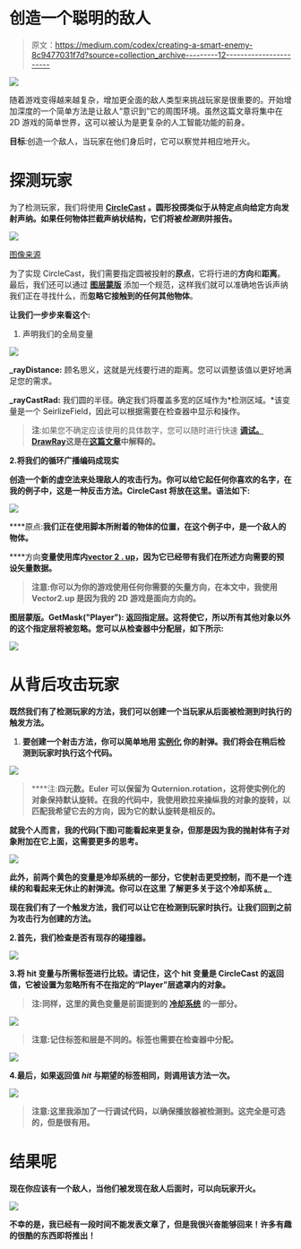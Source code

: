 # 创造一个聪明的敌人

> 原文：<https://medium.com/codex/creating-a-smart-enemy-8c9477031f7d?source=collection_archive---------12----------------------->

![](img/d03b309392ca8d5178a8cc40a6a54d3e.png)

随着游戏变得越来越复杂，增加更全面的敌人类型来挑战玩家是很重要的。开始增加深度的一个简单方法是让敌人“意识到”它的周围环境。虽然这篇文章将集中在 2D 游戏的简单世界，这可以被认为是更复杂的人工智能功能的前身。

**目标**:创造一个敌人，当玩家在他们身后时，它可以察觉并相应地开火。

# **探测玩家**

为了检测玩家，我们将使用 [**CircleCast**](https://docs.unity3d.com/ScriptReference/Physics2D.CircleCast.html) **。圆形投掷类似于从特定点向给定方向发射声纳。如果任何物体拦截声纳状结构，它们将被*检测到*并报告。**

![](img/c7c97b9b3592a07ec6ed2c93264e15c3.png)

[图像来源](https://www.researchgate.net/figure/Passive-and-active-SONAR-for-submarine-detection-Passive-the-submarine-on-the-right_fig12_302546326)

为了实现 CircleCast，我们需要指定圆被投射的**原点**，它将行进的**方向**和**距离**。最后，我们还可以通过 [**图层蒙版**](https://docs.unity3d.com/ScriptReference/LayerMask.html) 添加一个规范，这样我们就可以准确地告诉声纳我们正在寻找什么，而**忽略它接触到的任何其他物体**。

**让我们一步步来看这个:**

1.  声明我们的全局变量

![](img/2aa364f4c5fadfc1b554ebc0e25312df.png)

**_rayDistance:** 顾名思义，这就是光线要行进的距离。您可以调整该值以更好地满足您的需求。

**_rayCastRad:** 我们圆的半径。确定我们将覆盖多宽的区域作为*检测区域。*该变量是一个 SeirlizeField，因此可以根据需要在检查器中显示和操作。

> **注**:如果您不确定应该使用的具体数字，您可以随时进行快速 [**调试。DrawRay**](https://docs.unity3d.com/ScriptReference/Debug.DrawRay.html)**这是在[这篇文章](https://levelup.gitconnected.com/how-to-detect-object-positions-using-raycast-in-unity-77d6cbd50006?source=user_profile---------1-------------------------------&gi=19f899645f7b)中解释的。**

**2.**将我们的循环广播编码成现实****

**创造一个新的虚空法来处理敌人的攻击行为。你可以给它起任何你喜欢的名字，在我的例子中，这是一种反击方法。CircleCast 将放在这里。语法如下:**

**![](img/fbc5e34a91e62b82be852477db7da936.png)**

****原点:**我们正在使用脚本所附着的物体的位置，在这个例子中，是一个敌人的物体。**

****方向**变量使用库内[vector 2 . up](https://docs.unity3d.com/ScriptReference/Vector2.html)，因为它已经带有我们在所述方向需要的预设矢量数据。**

> ****注意**:你可以为你的游戏使用任何你需要的矢量方向，在本文中，我使用 Vector2.up 是因为我的 2D 游戏是面向方向的。**

****图层蒙版。GetMask("Player"):** 返回指定层。这将使它，所以所有其他对象以外的这个指定层将被忽略。您可以从检查器中分配层，如下所示:**

**![](img/064f19ea9e8100999f3aefc1219963d2.png)**

# **从背后攻击玩家**

**既然我们有了检测玩家的方法，我们可以创建一个当玩家从后面被检测到时执行的触发方法。**

1.  **要创建一个射击方法，你可以简单地用 [**实例化**](https://docs.unity3d.com/ScriptReference/Object.Instantiate.html) 你的射弹。我们将会在稍后检测到玩家时执行这个代码。**

**![](img/bb2c64f3dd3bda4851839de946093d68.png)**

> ****注:**四元数。Euler 可以保留为 Quternion.rotation，这将使实例化的对象保持默认旋转。在我的代码中，我使用欧拉来操纵我的对象的旋转，以匹配我希望它去的方向，因为它的默认旋转是相反的。**

**就我个人而言，我的代码(下图)可能看起来更复杂，但那是因为我的抛射体有子对象附加在它上面，这需要更多的思考。**

**![](img/7ee46d51647f2b802dbf3a6edfe3a6f0.png)**

**此外，前两个黄色的变量是冷却系统的一部分，它使射击更受控制，而不是一个连续的和看起来无休止的射弹流。你可以在这里 **了解更多关于这个冷却系统 [**。**](https://dennisse-pd.medium.com/how-to-create-a-cooldown-system-in-unity-4156f3a842ae)****

**现在我们有了一个触发方法，我们可以让它在检测到玩家时执行。让我们回到之前为攻击行为创建的方法。**

**2.首先，我们检查是否有现存的碰撞器。**

**![](img/586833d326c982f8839cfafe4a0d5d83.png)**

**3.将 **hit** 变量与所需标签进行比较。请记住，这个 hit 变量是 CircleCast 的返回值，它被设置为忽略所有不在指定的“Player”层遮罩内的对象。**

> ****注**:同样，这里的黄色变量是前面提到的 [**冷却系统**](https://dennisse-pd.medium.com/how-to-create-a-cooldown-system-in-unity-4156f3a842ae) 的一部分。**

**![](img/b58fe93ab3d241e41c5507a653b66bf4.png)**

> ****注意**:记住标签和层是不同的。标签也需要在检查器中分配。**

**![](img/e128e16930b4f02ba1b5c7935228f196.png)**

**4.最后，如果返回值 ***hit*** 与期望的标签相同，则调用该方法一次。**

**![](img/6b53d5b67057c4a02d04f51e08cb47dc.png)**

> ****注意**:这里我添加了一行调试代码，以确保播放器被检测到。这完全是可选的，但是很有用。**

# **结果呢**

**现在你应该有一个敌人，当他们被发现在敌人后面时，可以向玩家开火。**

**![](img/a996d8815febd212bc1ce28597251df5.png)**

**不幸的是，我已经有一段时间不能发表文章了，但是我很兴奋能够回来！许多有趣的很酷的东西即将推出！**